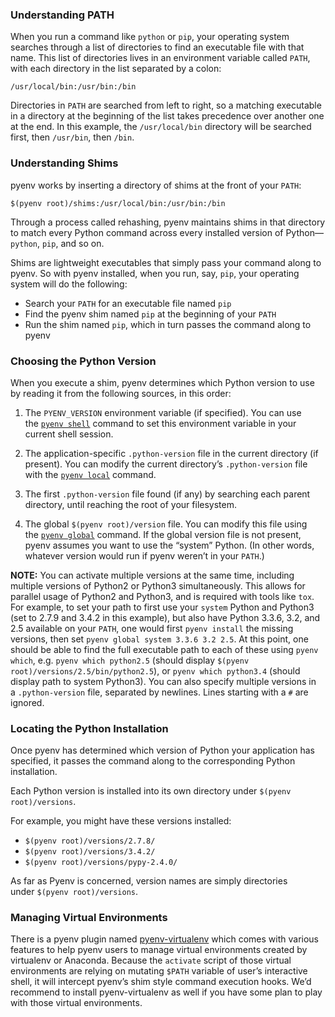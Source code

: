 ### Understanding PATH

When you run a command like `python` or `pip`, your operating system searches through a list of directories to find an executable file with that name. This list of directories lives in an environment variable called `PATH`, with each directory in the list separated by a colon:

    /usr/local/bin:/usr/bin:/bin

Directories in `PATH` are searched from left to right, so a matching executable in a directory at the beginning of the list takes precedence over another one at the end. In this example, the `/usr/local/bin` directory will be searched first, then `/usr/bin`, then `/bin`.

### Understanding Shims

pyenv works by inserting a directory of shims at the front of your `PATH`:

    $(pyenv root)/shims:/usr/local/bin:/usr/bin:/bin

Through a process called rehashing, pyenv maintains shims in that directory to match every Python command across every installed version of Python—`python`, `pip`, and so on.

Shims are lightweight executables that simply pass your command along to pyenv. So with pyenv installed, when you run, say, `pip`, your operating system will do the following:

-   Search your `PATH` for an executable file named `pip`
-   Find the pyenv shim named `pip` at the beginning of your `PATH`
-   Run the shim named `pip`, which in turn passes the command along to pyenv

### Choosing the Python Version

When you execute a shim, pyenv determines which Python version to use by reading it from the following sources, in this order:

1.  The `PYENV_VERSION` environment variable (if specified). You can use the [`pyenv shell`](https://github.com/pyenv/pyenv/blob/master/COMMANDS.md#pyenv-shell "https://github.com/pyenv/pyenv/blob/master/COMMANDS.md#pyenv-shell") command to set this environment variable in your current shell session.

2.  The application-specific `.python-version` file in the current directory (if present). You can modify the current directory’s `.python-version` file with the [`pyenv local`](https://github.com/pyenv/pyenv/blob/master/COMMANDS.md#pyenv-local "https://github.com/pyenv/pyenv/blob/master/COMMANDS.md#pyenv-local") command.

3.  The first `.python-version` file found (if any) by searching each parent directory, until reaching the root of your filesystem.

4.  The global `$(pyenv root)/version` file. You can modify this file using the [`pyenv global`](https://github.com/pyenv/pyenv/blob/master/COMMANDS.md#pyenv-global "https://github.com/pyenv/pyenv/blob/master/COMMANDS.md#pyenv-global") command. If the global version file is not present, pyenv assumes you want to use the “system” Python. (In other words, whatever version would run if pyenv weren’t in your `PATH`.)

**NOTE:** You can activate multiple versions at the same time, including multiple versions of Python2 or Python3 simultaneously. This allows for parallel usage of Python2 and Python3, and is required with tools like `tox`. For example, to set your path to first use your `system` Python and Python3 (set to 2.7.9 and 3.4.2 in this example), but also have Python 3.3.6, 3.2, and 2.5 available on your `PATH`, one would first `pyenv install` the missing versions, then set `pyenv global system 3.3.6 3.2 2.5`. At this point, one should be able to find the full executable path to each of these using `pyenv which`, e.g. `pyenv which python2.5` (should display `$(pyenv root)/versions/2.5/bin/python2.5`), or `pyenv which python3.4` (should display path to system Python3). You can also specify multiple versions in a `.python-version` file, separated by newlines. Lines starting with a `#` are ignored.

### Locating the Python Installation

Once pyenv has determined which version of Python your application has specified, it passes the command along to the corresponding Python installation.

Each Python version is installed into its own directory under `$(pyenv root)/versions`.

For example, you might have these versions installed:

-   `$(pyenv root)/versions/2.7.8/`
-   `$(pyenv root)/versions/3.4.2/`
-   `$(pyenv root)/versions/pypy-2.4.0/`

As far as Pyenv is concerned, version names are simply directories under `$(pyenv root)/versions`.

### Managing Virtual Environments

There is a pyenv plugin named [pyenv-virtualenv](https://github.com/pyenv/pyenv-virtualenv "https://github.com/pyenv/pyenv-virtualenv") which comes with various features to help pyenv users to manage virtual environments created by virtualenv or Anaconda. Because the `activate` script of those virtual environments are relying on mutating `$PATH` variable of user’s interactive shell, it will intercept pyenv’s shim style command execution hooks. We’d recommend to install pyenv-virtualenv as well if you have some plan to play with those virtual environments.
